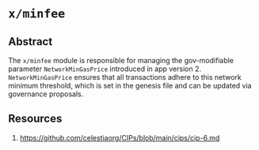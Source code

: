 # `x/minfee`

## Abstract

The `x/minfee` module is responsible for managing the gov-modifiable parameter `NetworkMinGasPrice` introduced in app version 2. `NetworkMinGasPrice` ensures that all transactions adhere to this network minimum threshold, which is set in the genesis file and can be updated via governance proposals.

## Resources

1. <https://github.com/celestiaorg/CIPs/blob/main/cips/cip-6.md>
